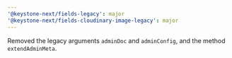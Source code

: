 ```yaml
---
'@keystone-next/fields-legacy': major
'@keystone-next/fields-cloudinary-image-legacy': major
---
```


Removed the legacy arguments `adminDoc` and `adminConfig`, and the method `extendAdminMeta`.
